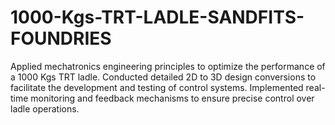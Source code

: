 # 1000-Kgs-TRT-LADLE-SANDFITS-FOUNDRIES
Applied mechatronics engineering principles to optimize the performance of a 1000 Kgs TRT ladle.
Conducted detailed 2D to 3D design conversions to facilitate the development and testing of control systems.
Implemented real-time monitoring and feedback mechanisms to ensure precise control over ladle operations.
